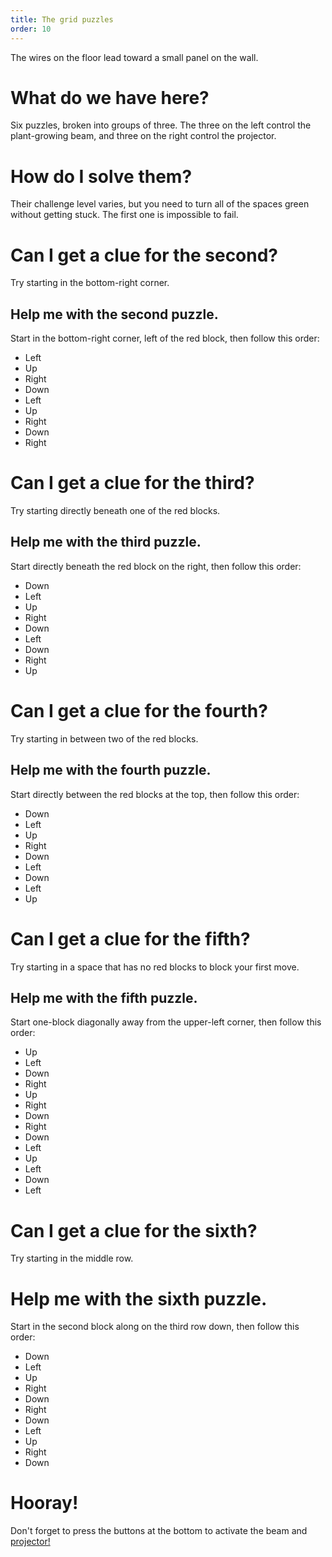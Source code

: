 ```yaml
---
title: The grid puzzles
order: 10
---
```


The wires on the floor lead toward a small panel on the wall.

# What do we have here?
Six puzzles, broken into groups of three. The three on the left control the plant-growing beam, and three on the right control the projector.

# How do I solve them?
Their challenge level varies, but you need to turn all of the spaces green without getting stuck. The first one is impossible to fail.

# Can I get a clue for the second?
Try starting in the bottom-right corner.

## Help me with the second puzzle.
Start in the bottom-right corner, left of the red block, then follow this order:
* Left
* Up
* Right
* Down
* Left
* Up
* Right
* Down
* Right

# Can I get a clue for the third?
Try starting directly beneath one of the red blocks.

## Help me with the third puzzle.
Start directly beneath the red block on the right, then follow this order:
* Down
* Left
* Up
* Right
* Down
* Left
* Down
* Right
* Up

# Can I get a clue for the fourth?
Try starting in between two of the red blocks.

## Help me with the fourth puzzle.
Start directly between the red blocks at the top, then follow this order:
* Down
* Left
* Up
* Right
* Down
* Left
* Down
* Left
* Up

# Can I get a clue for the fifth?
Try starting in a space that has no red blocks to block your first move.

## Help me with the fifth puzzle.
Start one-block diagonally away from the upper-left corner, then follow this order:
* Up
* Left
* Down
* Right
* Up
* Right
* Down
* Right
* Down
* Left
* Up
* Left
* Down
* Left

# Can I get a clue for the sixth?
Try starting in the middle row.

# Help me with the sixth puzzle.
Start in the second block along on the third row down, then follow this order: 
* Down
* Left
* Up
* Right
* Down
* Right
* Down
* Left
* Up
* Right
* Down

# Hooray!
Don't forget to press the buttons at the bottom to activate the beam and [projector!](flylock)
